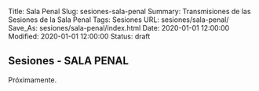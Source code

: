 Title: Sala Penal
Slug: sesiones-sala-penal
Summary: Transmisiones de las Sesiones de la Sala Penal
Tags: Sesiones
URL: sesiones/sala-penal/
Save_As: sesiones/sala-penal/index.html
Date: 2020-01-01 12:00:00
Modified: 2020-01-01 12:00:00
Status: draft

## Sesiones - SALA PENAL

Próximamente.



